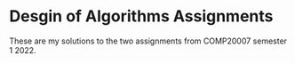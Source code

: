 # Desgin of Algorithms Assignments
These are my solutions to the two assignments from COMP20007 semester 1 2022.